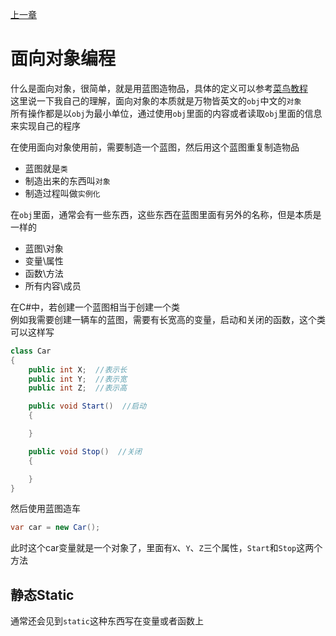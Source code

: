 [上一章](./page6.md)

# 面向对象编程

什么是面向对象，很简单，就是用蓝图造物品，具体的定义可以参考[菜鸟教程](https://www.runoob.com/cplusplus/cpp-classes-objects.html)  
这里说一下我自己的理解，面向对象的本质就是万物皆英文的`obj`中文的`对象`  
所有操作都是以`obj`为最小单位，通过使用`obj`里面的内容或者读取`obj`里面的信息来实现自己的程序  

在使用面向对象使用前，需要制造一个蓝图，然后用这个蓝图重复制造物品  
- 蓝图就是`类`
- 制造出来的东西叫`对象`
- 制造过程叫做`实例化`

在`obj`里面，通常会有一些东西，这些东西在蓝图里面有另外的名称，但是本质是一样的  
- 蓝图\对象
- 变量\属性
- 函数\方法
- 所有内容\成员

在C#中，若创建一个蓝图相当于创建一个类  
例如我需要创建一辆车的蓝图，需要有长宽高的变量，启动和关闭的函数，这个类可以这样写
```C#
class Car
{
    public int X;  //表示长
    public int Y;  //表示宽
    public int Z;  //表示高

    public void Start()  //启动
    {

    }

    public void Stop()  //关闭
    {

    }
}
```

然后使用蓝图造车
```C#
var car = new Car();
```
此时这个car变量就是一个对象了，里面有`X`、`Y`、`Z`三个属性，`Start`和`Stop`这两个方法

## 静态Static

通常还会见到`static`这种东西写在变量或者函数上
